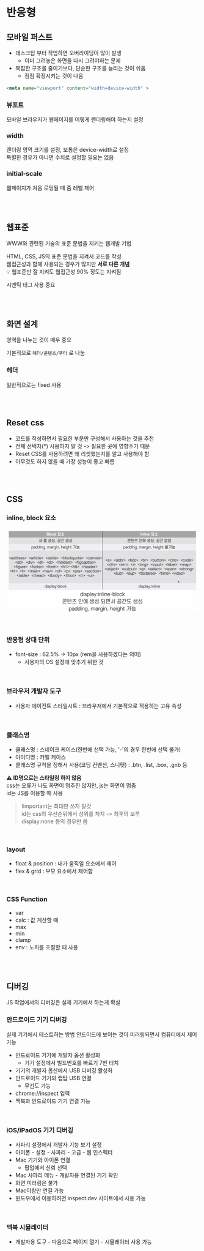 # 반응형 

## 모바일 퍼스트

* 데스크탑 부터 작업하면 오버라이딩이 많이 발생 
  * 이미 그려놓은 화면을 다시 그려야하는 문제
* 복잡한 구조를 줄이기보다, 단순한 구조를 늘리는 것이 쉬움
  * 점점 확장시키는 것이 나음 

```html
<meta name="viewport" content="width=device-width" >
```

### 뷰포트

모바일 브라우저가 웹페이지를 어떻게 렌더링해야 하는지 설정

### width

렌더링 영역 크기를 설정, 보통은 device-width로 설정   
특별한 경우가 아니면 수치로 설정할 필요는 없음

### initial-scale

웹페이지가 처음 로딩될 때 줌 레벨 제어

<br><br>

## 웹표준

WWW와 관련된 기술의 표준 문법을 지키는 웹개발 기법

HTML, CSS, JS의 표준 문법을 지켜서 코드를 작성    
웹접근성과 함께 사용되는 경우가 많지만 **서로 다른 개념**    
💡 웹표준만 잘 지켜도 웹접근성 90% 정도는 지켜짐   

시멘틱 태그 사용 중요

<br><br>

## 화면 설계

영역을 나누는 것이 매우 중요

기본적으로 `헤더/콘텐츠/푸터` 로 나눔 

### 헤더

일반적으로는 fixed 사용 

<br><br>

## Reset css

* 코드를 작성하면서 필요한 부분만 구성해서 사용하는 것을 추천
* 전체 선택자(*) 사용하지 말 것 -> 필요한 곳에 영향주기 때문
* Reset CSS를 사용하려면 왜 리셋했는지를 알고 사용해야 함
* 아무것도 하지 않을 때 가장 성능이 좋고 빠름

<br><br>

## CSS

### inline, block 요소 

![](../Images/css_inline,block.png)

<br>

### 반응형 상대 단위 

* font-size : 62.5% -> 10px (rem을 사용하겠다는 의미)
  * 사용자의 OS 설정에 맞추기 위한 것 

<br>

### 브라우저 개발자 도구

* 사용자 에이전트 스타일시트 : 브라우저에서 기본적으로 적용하는 고유 속성 

<br>

### 클래스명

* 클래스명 : 스네이크 케이스(한번에 선택 가능, '-'의 경우 한번에 선택 불가)
* 아이디명 : 카멜 케이스
* 클래스명 규칙을 정해서 사용(코딩 컨벤션, 스니펫) : .btn, .list, .box, .gnb 등

**⚠️ ID명으로는 스타일링 하지 않음**  
css는 오류가 나도 화면이 멈추진 않지만, js는 화면이 멈춤  
id는 JS를 이용할 때 사용

> !important는 최대한 쓰지 말것    
> id는 css의 우선순위에서 상위를 차지 -> 최후의 보루  
> display:none 등의 경우만 씀  

<br>

### layout 

* float & position : 내가 움직일 요소에서 제어
* flex & grid : 부모 요소에서 제어함

<br>

### CSS Function

* var
* calc : 값 계산할 때
* max
* min
* clamp
* env : 노치를 조절할 때 사용

<br><br>

## 디버깅

JS 작업에서의 디버깅은 실제 기기에서 하는게 확실 

### 안드로이드 기기 디버깅

실제 기기에서 테스트하는 방법
안드이드에 보이는 것이 미러링되면서 컴퓨터에서 제어 가능 

* 안드로이드 기기에 개발자 옵션 활성화
  * 기기 설정에서 빌드번호를 빠르기 7번 터치
* 기기의 개발자 옵션에서 USB 디버깅 활성화
* 안드로이드 기기와 랩탑 USB 연결
  * 무선도 가능
* chrome://inspect 입력 
* 맥북과 안드로이드 기기 연결 가능 

<br>

### iOS/iPadOS 기기 디버깅

* 사파리 설정에서 개발자 기능 보기 설정
* 아이폰 - 설정 - 사파리 - 고급 - 웹 인스펙터
* Mac 기기와 아이폰 연결 
  * 팝업에서 신뢰 선택 
* Mac 사파리 메뉴 - 개발자용 연결된 기기 확인
* 화면 미러링은 불가
* Mac이랑만 연결 가능
* 윈도우에서 이용하려면 inspect.dev 사이트에서 사용 가능

<br>

### 맥북 시뮬레이터

* 개발자용 도구 - 다음으로 페이지 열기 - 시뮬레이터 사용 가능  

<br>

